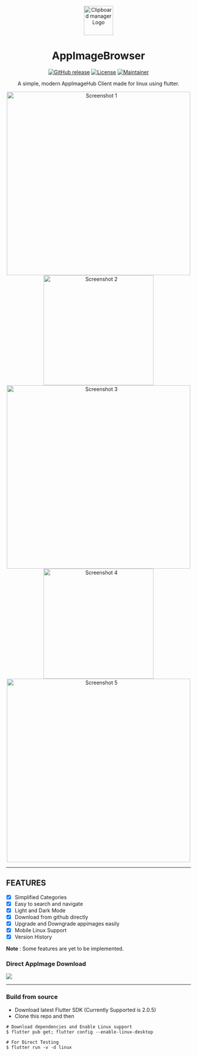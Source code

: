 <p align="center"><a href="#appimagebrowser"><img src="https://raw.githubusercontent.com/prateekmedia/appimagebrowser/main/AppImageBrowser.AppDir/appimagebrowser.png" height=80px alt="Clipboard manager Logo"/></a></p>
<h1 align="center">AppImageBrowser</h1>
<p align="center">
<a href="https://github.com/prateekmedia/appimagebrowser/releases"><img alt="GitHub release" src="https://img.shields.io/github/v/release/prateekmedia/appimagebrowser?color=blueviolet"/></a> <a href="LICENSE"><img alt="License" src="https://img.shields.io/github/license/prateekmedia/appimagebrowser?color=blueviolet"/></a> <a href="https://github.com/prateekmedia"><img alt="Maintainer" src="https://img.shields.io/badge/Maintainer-prateekmedia-blueviolet"/></a>
</p>

<p align="center">A simple, modern AppImageHub Client made for linux using flutter.</p>

<p align="center"><img width=500 src="https://raw.githubusercontent.com/prateekmedia/appimagebrowser/main/assets/screenshot/01.png" alt="Screenshot 1"/> <img width=300  src="https://raw.githubusercontent.com/prateekmedia/appimagebrowser/main/assets/screenshot/04.png" alt="Screenshot 2"/> <img width=500 src="https://raw.githubusercontent.com/prateekmedia/appimagebrowser/main/assets/screenshot/02.png" alt="Screenshot 3"/>  <img  width=300 src="https://raw.githubusercontent.com/prateekmedia/appimagebrowser/main/assets/screenshot/05.png" alt="Screenshot 4"/> <img width=500 src="https://raw.githubusercontent.com/prateekmedia/appimagebrowser/main/assets/screenshot/03.png" alt="Screenshot 5"/></p>

---

## FEATURES
- [x] Simplified Categories
- [x] Easy to search and navigate
- [x] Light and Dark Mode
- [x] Download from github directly
- [x] Upgrade and Downgrade appimages easily
- [x] Mobile Linux Support
- [x] Version History

**Note** : Some features are yet to be implemented.


### Direct AppImage Download 
<a href="https://github.com/prateekmedia/appimagebrowser/releases/latest/"><img src="https://img.shields.io/badge/Download from Github-indigo?style=for-the-badge&logo=Github"/></a>

---

### Build from source

- Download latest Flutter SDK (Currently Supported is 2.0.5)
- Clone this repo and then 

```
# Download dependencies and Enable Linux support
$ flutter pub get; flutter config --enable-linux-desktop

# For Direct Testing
$ flutter run -v -d linux
```
